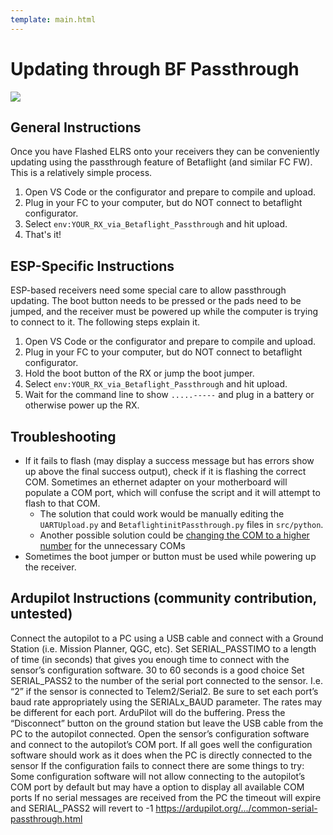 ```yaml
---
template: main.html
---
```

# Updating through BF Passthrough

<img src="https://raw.githubusercontent.com/ExpressLRS/ExpressLRS-Hardware/master/img/software.png">

## General Instructions

Once you have Flashed ELRS onto your receivers they can be conveniently updating using the passthrough feature of Betaflight (and similar FC FW). This is a relatively simple process.  
1. Open VS Code or the configurator and prepare to compile and upload.  
2. Plug in your FC to your computer, but do NOT connect to betaflight configurator.  
3. Select `env:YOUR_RX_via_Betaflight_Passthrough` and hit upload.  
4. That's it!

## ESP-Specific Instructions

ESP-based receivers need some special care to allow passthrough updating. The boot button needs to be pressed or the pads need to be jumped, and the receiver must be powered up while the computer is trying to connect to it. The following steps explain it.  
1. Open VS Code or the configurator and prepare to compile and upload.  
2. Plug in your FC to your computer, but do NOT connect to betaflight configurator.  
3. Hold the boot button of the RX or jump the boot jumper.  
4. Select `env:YOUR_RX_via_Betaflight_Passthrough` and hit upload.  
5. Wait for the command line to show `.....-----` and plug in a battery or otherwise power up the RX.

## Troubleshooting

- If it fails to flash (may display a success message but has errors show up above the final success output), check if it is flashing the correct COM. Sometimes an ethernet adapter on your motherboard will populate a COM port, which will confuse the script and it will attempt to flash to that COM. 
   - The solution that could work would be manually editing the `UARTUpload.py` and `BetaflightinitPassthrough.py` files in `src/python`.
   - Another possible solution could be [changing the COM to a higher number](http://www.co2meters.com/Documentation/AppNotes/AN134-Change-COM-Ports.pdf) for the unnecessary COMs 
- Sometimes the boot jumper or button must be used while powering up the receiver.

## Ardupilot Instructions (community contribution, untested)

Connect the autopilot to a PC using a USB cable and connect with a Ground Station (i.e. Mission Planner, QGC, etc).
Set SERIAL_PASSTIMO to a length of time (in seconds) that gives you enough time to connect with the sensor’s configuration software. 30 to 60 seconds is a good choice
Set SERIAL_PASS2 to the number of the serial port connected to the sensor. I.e. “2” if the sensor is connected to Telem2/Serial2.
Be sure to set each port’s baud rate appropriately using the SERIALx_BAUD parameter. The rates may be different for each port. ArduPilot will do the buffering.
Press the “Disconnect” button on the ground station but leave the USB cable from the PC to the autopilot connected.
Open the sensor’s configuration software and connect to the autopilot’s COM port. If all goes well the configuration software should work as it does when the PC is directly connected to the sensor
If the configuration fails to connect there are some things to try:
Some configuration software will not allow connecting to the autopilot’s COM port by default but may have a option to display all available COM ports
If no serial messages are received from the PC the timeout will expire and SERIAL_PASS2 will revert to -1
https://ardupilot.org/.../common-serial-passthrough.html
